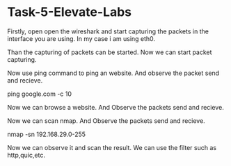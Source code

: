 # Task-5-Elevate-Labs

Firstly, open open the wireshark and start capturing the packets in the interface you are using. 
In my case i am using eth0. 

Than the capturing of packets can be started. Now we can start packet capturing.

Now use ping command to ping an website. And observe the packet send and recieve.

ping google.com -c 10

Now we can browse a website. And Observe the packets send and recieve.

Now we can scan nmap. And Observe the packets send and recieve.

nmap -sn 192.168.29.0-255

Now we can observe it and scan the result.
We can use the filter such as http,quic,etc.
